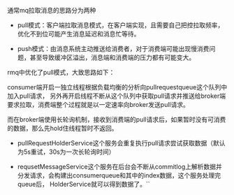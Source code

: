 通常mq拉取消息的思路分为两种

- pull模式：客户端拉取消息模式，在客户端实现，且需要自己把控拉取频率，优化不到位可能产生消息延迟和消息忙等待。

- push模式：由消息系统主动推送给消费者，对于消费端可能出现慢消费问题，甚至导致缓冲区溢出，消息端和消费端的压力都有可能变大。

rmq中优化了pull模式，大致思路如下：

consumer端开启一独立线程根据负载均衡的分析向pullrequestqueue这个队列中加入pull请求，
另外再开启线程不断从这个队列中获取pull请求并推送给broker端要求拉取，消费端整个过程就是以一定速率向broker发送pull请求。

而在broker端使用长轮询机制，接收到消费端的pull请求后，如果暂时没有可消费的数据，那么先hold住线程暂时不返回。
- pullRequestHolderService这个服务会重复执行pull请求尝试获取数据（默认为5s重试，30s为一次长轮询时间）

- requsetMessageService这个服务在后台会不断从commitlog上解析数据并分发请求，会构建出consumerqueue和其中的index数据，这个服务处理完queue后，
HolderService就可以得到数据了。``